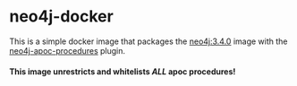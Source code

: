 # neo4j-docker

This is a simple docker image that packages the [neo4j:3.4.0](https://hub.docker.com/_/neo4j) image with the [neo4j-apoc-procedures](https://github.com/neo4j-contrib/neo4j-apoc-procedures) plugin.

#### This image unrestricts and whitelists __*ALL*__ apoc procedures!
